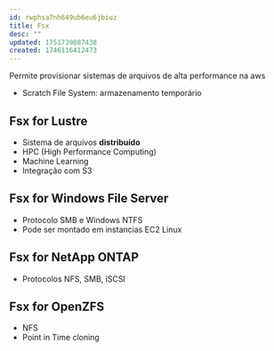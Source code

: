 ```yaml
---
id: rwphsa7nh649ub6eu6jbiuz
title: Fsx
desc: ""
updated: 1751739887438
created: 1746116412473
---
```


Permite provisionar sistemas de arquivos de alta performance na aws

- Scratch File System: armazenamento temporário

## Fsx for Lustre

- Sistema de arquivos **distribuído**
- HPC (High Performance Computing)
- Machine Learning
- Integração com S3

## Fsx for Windows File Server

- Protocolo SMB e Windows NTFS
- Pode ser montado em instancias EC2 Linux

## Fsx for NetApp ONTAP

- Protocolos NFS, SMB, iSCSI

## Fsx for OpenZFS

- NFS
- Point in Time cloning

